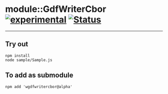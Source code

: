 
# module::GdfWriterCbor [![experimental](https://img.shields.io/badge/stability-experimental-orange.svg)](https://github.com/emersion/stability-badges#experimental) [![Status](https://github.com/Wandalen/wGdfWriterCbor/workflows/Test/badge.svg)](https://github.com/Wandalen/wGdfWriterCbor/actions?query=workflow%3ATest)

___

## Try out
```
npm install
node sample/Sample.js
```

## To add as submodule
```
npm add 'wgdfwritercbor@alpha'
```

